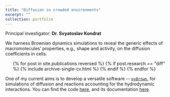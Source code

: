 ```yaml
---
title: "Diffusion in crowded environments"
excerpt: ""
collection: portfolio
---
```


Principal investigator: **Dr. Svyatoslav Kondrat**

We harness Brownian dynamics simulations to reveal the generic effects of macromolecules’ properties, e.g., shape and activity, on the diffusion coefficients in cells.

<ul>{% for post in site.publications reversed %}
  {% if post.research == "diff" %}
  {% include archive-single-cv.html %}
  {% endif %}
{% endfor %}</ul>

One of my current aims is to develop a versatile software -- [``pyBrown``](https://tskora.github.io/pyBrown), for simulations of diffusion and reactions accounting for the hydrodynamic interactions. You can find the code [here](https://github.com/tskora/pyBrown), and its documentation [here](https://tskora.github.io/pyBrown).